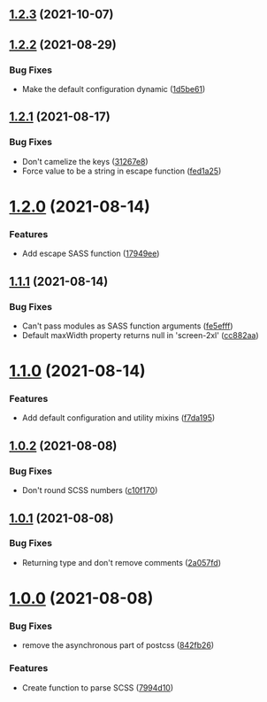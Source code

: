 ## [1.2.3](https://github.com/jordimarimon/scss-to-tailwindcss/compare/1.2.2...1.2.3) (2021-10-07)



## [1.2.2](https://github.com/jordimarimon/scss-to-tailwindcss/compare/1.2.1...1.2.2) (2021-08-29)


### Bug Fixes

* Make the default configuration dynamic ([1d5be61](https://github.com/jordimarimon/scss-to-tailwindcss/commit/1d5be61901422a17e677dcc31caae94422a374a2))



## [1.2.1](https://github.com/jordimarimon/scss-to-tailwindcss/compare/1.2.0...1.2.1) (2021-08-17)


### Bug Fixes

* Don't camelize the keys ([31267e8](https://github.com/jordimarimon/scss-to-tailwindcss/commit/31267e89a302927b35b07915923f269fc4e89da0))
* Force value to be a string in escape function ([fed1a25](https://github.com/jordimarimon/scss-to-tailwindcss/commit/fed1a2592a2a4dc9eaff211fdeb81c8962e1416b))



# [1.2.0](https://github.com/jordimarimon/scss-to-tailwindcss/compare/1.1.1...1.2.0) (2021-08-14)


### Features

* Add escape SASS function ([17949ee](https://github.com/jordimarimon/scss-to-tailwindcss/commit/17949ee55a3ce75f2a4f43a7b25cd8646fb01cd4))



## [1.1.1](https://github.com/jordimarimon/scss-to-tailwindcss/compare/1.1.0...1.1.1) (2021-08-14)


### Bug Fixes

* Can't pass modules as SASS function arguments ([fe5efff](https://github.com/jordimarimon/scss-to-tailwindcss/commit/fe5efff73fd7905006d71b08c3d7614ea3c41e53))
* Default maxWidth property returns null in 'screen-2xl' ([cc882aa](https://github.com/jordimarimon/scss-to-tailwindcss/commit/cc882aa63e24bf89bbde7c390c8bf9eddaad29f4))



# [1.1.0](https://github.com/jordimarimon/scss-to-tailwindcss/compare/1.0.2...1.1.0) (2021-08-14)


### Features

* Add default configuration and utility mixins ([f7da195](https://github.com/jordimarimon/scss-to-tailwindcss/commit/f7da1955e504707cec012dda3f817d4178ebca33))



## [1.0.2](https://github.com/jordimarimon/scss-to-tailwindcss/compare/1.0.1...1.0.2) (2021-08-08)


### Bug Fixes

* Don't round SCSS numbers ([c10f170](https://github.com/jordimarimon/scss-to-tailwindcss/commit/c10f17096f56e4c31ce0da333e914515efd23b50))



## [1.0.1](https://github.com/jordimarimon/scss-to-tailwindcss/compare/1.0.0...1.0.1) (2021-08-08)


### Bug Fixes

* Returning type and don't remove comments ([2a057fd](https://github.com/jordimarimon/scss-to-tailwindcss/commit/2a057fd7bbd64446b0e3b10e71106c2023a3f8b3))



# [1.0.0](https://github.com/jordimarimon/scss-to-tailwindcss/compare/7994d1082b347a913351c7956620c5007ca0ae9b...1.0.0) (2021-08-08)


### Bug Fixes

* remove the asynchronous part of postcss ([842fb26](https://github.com/jordimarimon/scss-to-tailwindcss/commit/842fb2645bac11ea791e2b5c3fd799c943b92b3d))


### Features

* Create function to parse SCSS ([7994d10](https://github.com/jordimarimon/scss-to-tailwindcss/commit/7994d1082b347a913351c7956620c5007ca0ae9b))



